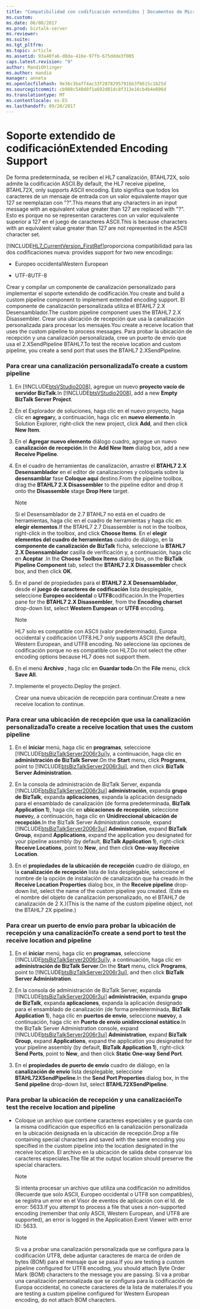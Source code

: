 ```yaml
---
title: "Compatibilidad con codificación extendidos | Documentos de Microsoft"
ms.custom: 
ms.date: 06/08/2017
ms.prod: biztalk-server
ms.reviewer: 
ms.suite: 
ms.tgt_pltfrm: 
ms.topic: article
ms.assetid: 93a40fa6-d0da-416e-97fb-675ddde3f005
caps.latest.revision: "9"
author: MandiOhlinger
ms.author: mandia
manager: anneta
ms.openlocfilehash: 9e36c3baff4ac33f2878295791bb3f6615c1b25d
ms.sourcegitcommit: cb908c540d8f1a692d01dc8f313e16cb4b4e696d
ms.translationtype: MT
ms.contentlocale: es-ES
ms.lasthandoff: 09/20/2017
---
```

# <a name="extended-encoding-support"></a><span data-ttu-id="2c211-102">Soporte extendido de codificación</span><span class="sxs-lookup"><span data-stu-id="2c211-102">Extended Encoding Support</span></span>
<span data-ttu-id="2c211-103">De forma predeterminada, se reciben el HL7 canalización, BTAHL72X, solo admite la codificación ASCII.</span><span class="sxs-lookup"><span data-stu-id="2c211-103">By default, the HL7 receive pipeline, BTAHL72X, only supports ASCII encoding.</span></span> <span data-ttu-id="2c211-104">Esto significa que todos los caracteres de un mensaje de entrada con un valor equivalente mayor que 127 se reemplazan con "?".</span><span class="sxs-lookup"><span data-stu-id="2c211-104">This means that any characters in an input message with an equivalent value greater than 127 are replaced with "?".</span></span> <span data-ttu-id="2c211-105">Esto es porque no se representan caracteres con un valor equivalente superior a 127 en el juego de caracteres ASCII.</span><span class="sxs-lookup"><span data-stu-id="2c211-105">This is because characters with an equivalent value greater than 127 are not represented in the ASCII character set.</span></span>  
  
 [!INCLUDE[HL7_CurrentVersion_FirstRef](../../includes/hl7-currentversion-firstref-md.md)]<span data-ttu-id="2c211-106">proporciona compatibilidad para las dos codificaciones nueva:</span><span class="sxs-lookup"><span data-stu-id="2c211-106"> provides support for two new encodings:</span></span>  
  
-   <span data-ttu-id="2c211-107">Europeo occidental</span><span class="sxs-lookup"><span data-stu-id="2c211-107">Western European</span></span>  
  
-   <span data-ttu-id="2c211-108">UTF-8</span><span class="sxs-lookup"><span data-stu-id="2c211-108">UTF-8</span></span>  
  
 <span data-ttu-id="2c211-109">Crear y compilar un componente de canalización personalizado para implementar el soporte extendido de codificación.</span><span class="sxs-lookup"><span data-stu-id="2c211-109">You create and build a custom pipeline component to implement extended encoding support.</span></span> <span data-ttu-id="2c211-110">El componente de canalización personalizada utiliza el BTAHL7 2.X Desensamblador.</span><span class="sxs-lookup"><span data-stu-id="2c211-110">The custom pipeline component uses the BTAHL7 2.X Disassembler.</span></span> <span data-ttu-id="2c211-111">Crear una ubicación de recepción que usa la canalización personalizada para procesar los mensajes.</span><span class="sxs-lookup"><span data-stu-id="2c211-111">You create a receive location that uses the custom pipeline to process messages.</span></span> <span data-ttu-id="2c211-112">Para probar la ubicación de recepción y una canalización personalizada, cree un puerto de envío que usa el 2.XSendPipeline BTAHL7.</span><span class="sxs-lookup"><span data-stu-id="2c211-112">To test the receive location and custom pipeline, you create a send port that uses the BTAHL7 2.XSendPipeline.</span></span>  
  
### <a name="to-create-a-custom-pipeline"></a><span data-ttu-id="2c211-113">Para crear una canalización personalizada</span><span class="sxs-lookup"><span data-stu-id="2c211-113">To create a custom pipeline</span></span>  
  
1.  <span data-ttu-id="2c211-114">En [!INCLUDE[btsVStudio2008](../../includes/btsvstudio2008-md.md)], agregue un nuevo **proyecto vacío de servidor BizTalk**.</span><span class="sxs-lookup"><span data-stu-id="2c211-114">In [!INCLUDE[btsVStudio2008](../../includes/btsvstudio2008-md.md)], add a new **Empty BizTalk Server Project**.</span></span>  
  
2.  <span data-ttu-id="2c211-115">En el Explorador de soluciones, haga clic en el nuevo proyecto, haga clic en **agregar**y, a continuación, haga clic en **nuevo elemento**.</span><span class="sxs-lookup"><span data-stu-id="2c211-115">In Solution Explorer, right-click the new project, click **Add**, and then click **New Item**.</span></span>  
  
3.  <span data-ttu-id="2c211-116">En el **Agregar nuevo elemento** diálogo cuadro, agregue un nuevo **canalización de recepción**.</span><span class="sxs-lookup"><span data-stu-id="2c211-116">In the **Add New Item** dialog box, add a new **Receive Pipeline**.</span></span>  
  
4.  <span data-ttu-id="2c211-117">En el cuadro de herramientas de canalización, arrastre el **BTAHL7 2.X Desensamblador** en el editor de canalizaciones y colóquela sobre la **desensamblar** fase **Coloque aquí** destino.</span><span class="sxs-lookup"><span data-stu-id="2c211-117">From the pipeline toolbox, drag the **BTAHL7 2.X Disassembler** to the pipeline editor and drop it onto the **Disassemble** stage **Drop Here** target.</span></span>  
  
    > [!NOTE]
    >  <span data-ttu-id="2c211-118">Si el Desensamblador de 2.7 BTAHL7 no está en el cuadro de herramientas, haga clic en el cuadro de herramientas y haga clic en **elegir elementos**.</span><span class="sxs-lookup"><span data-stu-id="2c211-118">If the BTAHL7 2.7 Disassembler is not in the toolbox, right-click in the toolbox, and click **Choose Items**.</span></span> <span data-ttu-id="2c211-119">En el **elegir elementos del cuadro de herramientas** cuadro de diálogo, en la **componente de canalización de BizTalk** ficha, seleccione la **BTAHL7 2.X Desensamblador** casilla de verificación y, a continuación, haga clic en **Aceptar** .</span><span class="sxs-lookup"><span data-stu-id="2c211-119">In the **Choose Toolbox Items** dialog box, on the **BizTalk Pipeline Component** tab, select the **BTAHL7 2.X Disassembler** check box, and then click **OK**.</span></span>  
  
5.  <span data-ttu-id="2c211-120">En el panel de propiedades para el **BTAHL7 2.X Desensamblador**, desde el **juego de caracteres de codificación** lista desplegable, seleccione **Europeo occidental** o **UTF8**codificación.</span><span class="sxs-lookup"><span data-stu-id="2c211-120">In the Properties pane for the **BTAHL7 2.X Disassembler**, from the **Encoding charset** drop-down list, select **Western European** or **UTF8** encoding.</span></span>  
  
    > [!NOTE]
    >  <span data-ttu-id="2c211-121">HL7 solo es compatible con ASCII (valor predeterminado), Europa occidental y codificación UTF8.</span><span class="sxs-lookup"><span data-stu-id="2c211-121">HL7 only supports ASCII (the default), Western European, and UTF8 encoding.</span></span> <span data-ttu-id="2c211-122">No seleccione las opciones de codificación porque no es compatible con HL7.</span><span class="sxs-lookup"><span data-stu-id="2c211-122">Do not select the other encoding options because HL7 does not support them.</span></span>  
  
6.  <span data-ttu-id="2c211-123">En el menú **Archivo** , haga clic en **Guardar todo**.</span><span class="sxs-lookup"><span data-stu-id="2c211-123">On the **File** menu, click **Save All**.</span></span>  
  
7.  <span data-ttu-id="2c211-124">Implemente el proyecto.</span><span class="sxs-lookup"><span data-stu-id="2c211-124">Deploy the project.</span></span>  
  
     <span data-ttu-id="2c211-125">Crear una nueva ubicación de recepción para continuar.</span><span class="sxs-lookup"><span data-stu-id="2c211-125">Create a new receive location to continue.</span></span>  
  
### <a name="to-create-a-receive-location-that-uses-the-custom-pipeline"></a><span data-ttu-id="2c211-126">Para crear una ubicación de recepción que usa la canalización personalizada</span><span class="sxs-lookup"><span data-stu-id="2c211-126">To create a receive location that uses the custom pipeline</span></span>  
  
1.  <span data-ttu-id="2c211-127">En el **iniciar** menú, haga clic en **programas**, seleccione [!INCLUDE[btsBizTalkServer2006r3ui](../../includes/btsbiztalkserver2006r3ui-md.md)]y, a continuación, haga clic en **administración de BizTalk Server**.</span><span class="sxs-lookup"><span data-stu-id="2c211-127">On the **Start** menu, click **Programs**, point to [!INCLUDE[btsBizTalkServer2006r3ui](../../includes/btsbiztalkserver2006r3ui-md.md)], and then click **BizTalk Server Administration**.</span></span>  
  
2.  <span data-ttu-id="2c211-128">En la consola de administración de BizTalk Server, expanda [!INCLUDE[btsBizTalkServer2006r3ui](../../includes/btsbiztalkserver2006r3ui-md.md)] **administración**, expanda **grupo de BizTalk**, expanda **aplicaciones**, expanda la aplicación designado para el ensamblado de canalización (de forma predeterminada, **BizTalk Application 1**), haga clic en **ubicaciones de recepción**, seleccione **nuevo**y, a continuación, haga clic en **Unidireccional ubicación de recepción**.</span><span class="sxs-lookup"><span data-stu-id="2c211-128">In the BizTalk Server Administration console, expand [!INCLUDE[btsBizTalkServer2006r3ui](../../includes/btsbiztalkserver2006r3ui-md.md)] **Administration**, expand **BizTalk Group**, expand **Applications**, expand the application you designated for your pipeline assembly (by default, **BizTalk Application 1**), right-click **Receive Locations**, point to **New**, and then click **One-way Receive Location**.</span></span>  
  
3.  <span data-ttu-id="2c211-129">En el **propiedades de la ubicación de recepción** cuadro de diálogo, en la **canalización de recepción** lista de lista desplegable, seleccione el nombre de la opción de instalación de canalización que ha creado.</span><span class="sxs-lookup"><span data-stu-id="2c211-129">In the **Receive Location Properties** dialog box, in the **Receive pipeline** drop-down list, select the name of the custom pipeline you created.</span></span> <span data-ttu-id="2c211-130">(Este es el nombre del objeto de canalización personalizado, no el BTAHL7 de canalización de 2 X.)</span><span class="sxs-lookup"><span data-stu-id="2c211-130">(This is the name of the custom pipeline object, not the BTAHL7 2X pipeline.)</span></span>  
  
### <a name="to-create-a-send-port-to-test-the-receive-location-and-pipeline"></a><span data-ttu-id="2c211-131">Para crear un puerto de envío para probar la ubicación de recepción y una canalización</span><span class="sxs-lookup"><span data-stu-id="2c211-131">To create a send port to test the receive location and pipeline</span></span>  
  
1.  <span data-ttu-id="2c211-132">En el **iniciar** menú, haga clic en **programas**, seleccione [!INCLUDE[btsBizTalkServer2006r3ui](../../includes/btsbiztalkserver2006r3ui-md.md)]y, a continuación, haga clic en **administración de BizTalk Server**.</span><span class="sxs-lookup"><span data-stu-id="2c211-132">On the **Start** menu, click **Programs**, point to [!INCLUDE[btsBizTalkServer2006r3ui](../../includes/btsbiztalkserver2006r3ui-md.md)], and then click **BizTalk Server Administration**.</span></span>  
  
2.  <span data-ttu-id="2c211-133">En la consola de administración de BizTalk Server, expanda [!INCLUDE[btsBizTalkServer2006r3ui](../../includes/btsbiztalkserver2006r3ui-md.md)] **administración**, expanda **grupo de BizTalk**, expanda **aplicaciones**, expanda la aplicación designado para el ensamblado de canalización (de forma predeterminada, **BizTalk Application 1**), haga clic en **puertos de envío**, seleccione **nuevo**y, a continuación, haga clic en **Puerto de envío unidireccional estático**.</span><span class="sxs-lookup"><span data-stu-id="2c211-133">In the BizTalk Server Administration console, expand [!INCLUDE[btsBizTalkServer2006r3ui](../../includes/btsbiztalkserver2006r3ui-md.md)] **Administration**, expand **BizTalk Group**, expand **Applications**, expand the application you designated for your pipeline assembly (by default, **BizTalk Application 1**), right-click **Send Ports**, point to **New**, and then click **Static One-way Send Port**.</span></span>  
  
3.  <span data-ttu-id="2c211-134">En el **propiedades de puerto de envío** cuadro de diálogo, en la **canalización de envío** lista desplegable, seleccione **BTAHL72XSendPipeline**.</span><span class="sxs-lookup"><span data-stu-id="2c211-134">In the **Send Port Properties** dialog box, in the **Send pipeline** drop-down list, select **BTAHL72XSendPipeline**.</span></span>  
  
### <a name="to-test-the-receive-location-and-pipeline"></a><span data-ttu-id="2c211-135">Para probar la ubicación de recepción y una canalización</span><span class="sxs-lookup"><span data-stu-id="2c211-135">To test the receive location and pipeline</span></span>  
  
-   <span data-ttu-id="2c211-136">Coloque un archivo que contiene caracteres especiales y se guarda con la misma codificación que especificó en la canalización personalizada en la ubicación designada en la ubicación de recepción.</span><span class="sxs-lookup"><span data-stu-id="2c211-136">Drop a file containing special characters and saved with the same encoding you specified in the custom pipeline into the location designated in the receive location.</span></span> <span data-ttu-id="2c211-137">El archivo en la ubicación de salida debe conservar los caracteres especiales.</span><span class="sxs-lookup"><span data-stu-id="2c211-137">The file at the output location should preserve the special characters.</span></span>  
  
    > [!NOTE]
    >  <span data-ttu-id="2c211-138">Si intenta procesar un archivo que utiliza una codificación no admitidos (Recuerde que solo ASCII, Europeo occidental o UTF8 son compatibles), se registra un error en el Visor de eventos de aplicación con el Id. de error: 5633.</span><span class="sxs-lookup"><span data-stu-id="2c211-138">If you attempt to process a file that uses a non-supported encoding (remember that only ASCII, Western European, and UTF8 are supported), an error is logged in the Application Event Viewer with error ID: 5633.</span></span>  
  
    > [!NOTE]
    >  <span data-ttu-id="2c211-139">Si va a probar una canalización personalizada que se configura para la codificación UTF8, debe adjuntar caracteres de marca de orden de bytes (BOM) para el mensaje que se pasa.</span><span class="sxs-lookup"><span data-stu-id="2c211-139">If you are testing a custom pipeline configured for UTF8 encoding, you should attach Byte Order Mark (BOM) characters to the message you are passing.</span></span> <span data-ttu-id="2c211-140">Si va a probar una canalización personalizada que se configura para la codificación de Europa occidental, no conecte caracteres de la lista de materiales.</span><span class="sxs-lookup"><span data-stu-id="2c211-140">If you are testing a custom pipeline configured for Western European encoding, do not attach BOM characters.</span></span>